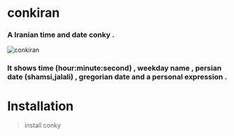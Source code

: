 # conkiran
### A Iranian time and date conky .
![conkiran](https://raw.githubusercontent.com/mostafaasadi/conkiran/master/conkiran_screenshot.png "conkiran")

### It shows time (hour:minute:second) , weekday name , persian date (shamsi,jalali) , gregorian date and a personal expression . 

# Installation
> install conky 

